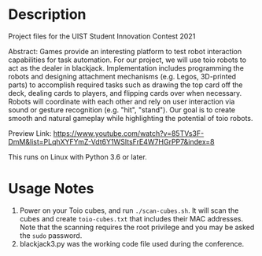 # Description

Project files for the UIST Student Innovation Contest 2021

Abstract:
Games provide an interesting platform to test robot interaction capabilities for task automation. For our project, we will use toio robots to act as the dealer in blackjack. Implementation includes programming the robots and designing attachment mechanisms (e.g. Legos, 3D-printed parts) to accomplish required tasks such as drawing the top card off the deck, dealing cards to players, and flipping cards over when necessary. Robots will coordinate with each other and rely on user interaction via sound or gesture recognition (e.g. "hit", "stand"). Our goal is to create smooth and natural gameplay while highlighting the potential of toio robots.

Preview Link: https://www.youtube.com/watch?v=85TVs3F-DmM&list=PLqhXYFYmZ-Vdt6Y1WSItsFrE4W7HGrPP7&index=8

This runs on Linux with Python 3.6 or later.

# Usage Notes

1. Power on your Toio cubes, and run `./scan-cubes.sh`. It will scan the cubes and create `toio-cubes.txt` that includes their MAC addresses. Note that the scanning requires the root privilege and you may be asked the `sudo` password.
2. blackjack3.py was the working code file used during the conference.
